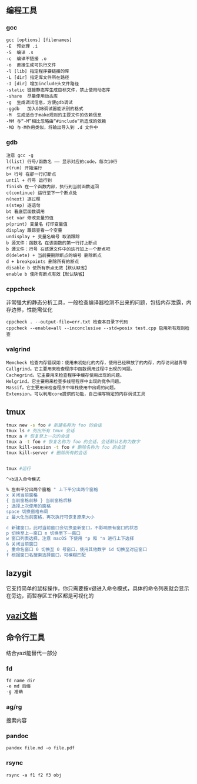 ## 编程工具

### gcc
```shell
gcc [options] [filenames]
-E	预处理 .i
-S	编译 .s
-c	编译不链接 .o
-o	直接生成可执行文件
-l [lib] 指定程序要链接的库
-L [dir] 指定库文件所在路径
-I [dir] 增加include头文件路径
-static	链接静态库生成目标文件，禁止使用动态库
-share	尽量使用动态库
-g	生成调试信息，方便gdb调试
-ggdb	加入GDB调试器能识别的格式
-M	生成适合于make规则的主要文件的依赖信息
-MM	与“-M”相比忽略由“#include”所造成的依赖
-MD	与-M作用类似，将输出导入到 .d 文件中
```
### gdb
```
注意 gcc -g
l(list) 行号/函数名 —— 显示对应的code，每次10行
r(run) 开始运行
b+ 行号 在那一行打断点
until + 行号 运行到
finish 在一个函数内部，执行到当前函数返回
c(continue) 运行至下一个断点处
n(next) 逐过程
s(step) 逐语句
bt 看底层函数调用
set var 修改变量的值
p(print) 变量名 打印变量值
display 跟踪查看一个变量
undisplay + 变量名编号 取消跟踪
b 源文件：函数名 在该函数的第一行打上断点
b 源文件：行号 在该源文件中的这行加上一个断点吧
d(delete) + 当前要删除断点的编号 删除断点
d + breakpoints 删除所有的断点
disable b 使所有断点无效【默认缺省】
enable b 使所有断点有效【默认缺省】
```
### cppcheck
非常强大的静态分析工具，一般检查编译器检测不出来的问题，包括内存泄露，内存边界，性能需优化
```
cppcheck . --output-file=err.txt 检查本目录下代码
cppcheck --enable=all --inconclusive --std=posix test.cpp 启用所有规则检查
```
### valgrind
```
Memcheck 检查内存错误如：使用未初始化的内存，使用已经释放了的内存，内存访问越界等
Callgrind。它主要用来检查程序中函数调用过程中出现的问题。
Cachegrind。它主要用来检查程序中缓存使用出现的问题。
Helgrind。它主要用来检查多线程程序中出现的竞争问题。
Massif。它主要用来检查程序中堆栈使用中出现的问题。
Extension。可以利用core提供的功能，自己编写特定的内存调试工具
```

## tmux
```bash
tmux new -s foo # 新建名称为 foo 的会话
tmux ls # 列出所有 tmux 会话
tmux a # 恢复至上一次的会话
tmux a -t foo # 恢复名称为 foo 的会话，会话默认名称为数字
tmux kill-session -t foo # 删除名称为 foo 的会话
tmux kill-server # 删除所有的会话


tmux #运行

^+b进入命令模式

% 左右平分出两个窗格 " 上下平分出两个窗格
x 关闭当前窗格
{ 当前窗格前移 } 当前窗格后移
; 选择上次使用的窗格
space 切换窗格布局
z 最大化当前窗格，再次执行可恢复原来大小

c 新建窗口，此时当前窗口会切换至新窗口，不影响原有窗口的状态
p 切换至上一窗口 n 切换至下一窗口
w 窗口列表选择，注意 macOS 下使用 ⌃p 和 ⌃n 进行上下选择
& 关闭当前窗口
, 重命名窗口 0 切换至 0 号窗口，使用其他数字 id 切换至对应窗口
f 根据窗口名搜索选择窗口，可模糊匹配
```
## lazygit
它支持简单的鼠标操作，你只需要按x键进入命令模式，具体的命令列表就会显示在旁边，而暂存区工作区都是可视化的
## [yazi文档](https://yazi-rs.github.io/docs/quick-start#flavors)


## 命令行工具
结合yazi能替代一部分  

### fd

```bash
fd name dir
-e md 后缀
-g 准确
```

### ag/rg
搜索内容
### pandoc
```
pandox file.md -o file.pdf
```

### rsync

```
rsync -a f1 f2 f3 obj
```


